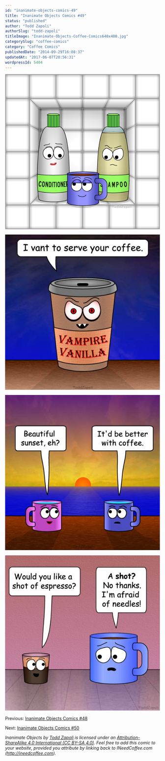 ```yaml
---
id: "inanimate-objects-comics-49"
title: "Inanimate Objects Comics #49"
status: "published"
author: "Todd Zapoli"
authorSlug: "todd-zapoli"
titleImage: "Inanimate-Objects-Coffee-Comics640x400.jpg"
categorySlug: "coffee-comics"
category: "Coffee Comics"
publishedDate: "2014-09-29T16:08:37"
updatedAt: "2017-06-07T20:56:31"
wordpressId: 5404
---
```


![shower](201430-shower.jpg)

![vampire vanilla](201431-vampire-vanilla.jpg)

![beautiful sunset](201432-beautiful-sunset.jpg)

![shot of espresso](201433-shot-im-afraid-of-needles.jpg)

Previous: [Inanimate Objects Comics #48](/inanimate-objects-comics-48/)

Next: [Inanimate Objects Comics #50](/inanimate-objects-comics-50/)

*Inanimate Objects by [Todd Zapoli](/) is licensed under an [Attribution-ShareAlike 4.0 International (CC BY-SA 4.0)](https://creativecommons.org/licenses/by-sa/4.0/). Feel free to add this comic to your website, provided you attribute by linking back to INeedCoffee.com (http://ineedcoffee.com).*
